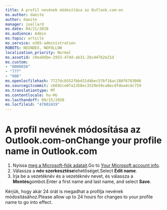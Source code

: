 ```yaml
---
title: A profil nevének módosítása az Outlook.com-on
ms.author: daeite
author: daeite
manager: joallard
ms.date: 04/21/2020
ms.audience: Admin
ms.topic: article
ms.service: o365-administration
ROBOTS: NOINDEX, NOFOLLOW
localization_priority: Normal
ms.assetid: c0ea9dbe-2953-474d-ab31-2bc447b2e21d
ms.custom:
- "8000036"
- "777"
- "806"
ms.openlocfilehash: 7727dcb552fbbd31d4bec57bf16ac188f6783006
ms.sourcegitcommit: c6692ce0fa1358ec3529e59ca0ecdfdea4cdc759
ms.translationtype: MT
ms.contentlocale: hu-HU
ms.lasthandoff: 09/15/2020
ms.locfileid: "47802419"
---
```

# <a name="change-your-profile-name-in-outlookcom"></a><span data-ttu-id="318a4-102">A profil nevének módosítása az Outlook.com-on</span><span class="sxs-lookup"><span data-stu-id="318a4-102">Change your profile name in Outlook.com</span></span>

1. <span data-ttu-id="318a4-103">Nyissa [meg a Microsoft-fiók adatait](https://go.microsoft.com/fwlink/p/?linkid=860841).</span><span class="sxs-lookup"><span data-stu-id="318a4-103">Go to [Your Microsoft account info](https://go.microsoft.com/fwlink/p/?linkid=860841).</span></span>
2. <span data-ttu-id="318a4-104">Válassza a **név szerkesztése**lehetőséget.</span><span class="sxs-lookup"><span data-stu-id="318a4-104">Select **Edit name**.</span></span>
3. <span data-ttu-id="318a4-105">Írja be a vezetéknév és a vezetéknév nevet, és válassza a **Mentés**gombot.</span><span class="sxs-lookup"><span data-stu-id="318a4-105">Enter a first name and last name, and select **Save**.</span></span>

<span data-ttu-id="318a4-106">Kérjük, hogy akár 24 órát is megadhat a profilja nevének módosításához.</span><span class="sxs-lookup"><span data-stu-id="318a4-106">Please allow up to 24 hours for changes to your profile name to go into effect.</span></span>